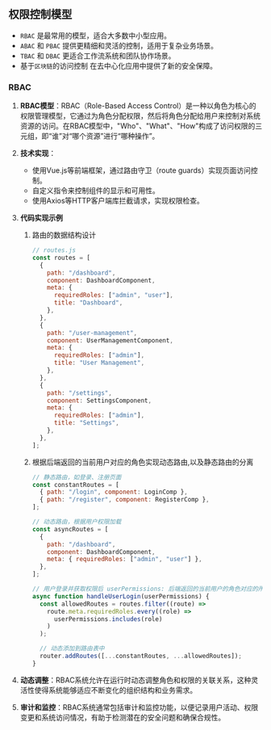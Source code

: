 ## 权限控制模型

- `RBAC` 是最常用的模型，适合大多数中小型应用。
- `ABAC` 和 `PBAC` 提供更精细和灵活的控制，适用于复杂业务场景。
- `TBAC` 和 `DBAC` 更适合工作流系统和团队协作场景。
- 基于`区块链`的访问控制 在去中心化应用中提供了新的安全保障。

### RBAC

1. **RBAC模型**：RBAC（Role-Based Access Control）是一种以角色为核心的权限管理模型，它通过为角色分配权限，然后将角色分配给用户来控制对系统资源的访问。在RBAC模型中，"Who"、"What"、"How"构成了访问权限的三元组，即“谁”对“哪个资源”进行“哪种操作”。

2. **技术实现**：

   - 使用Vue.js等前端框架，通过路由守卫（route guards）实现页面访问控制。
   - 自定义指令来控制组件的显示和可用性。
   - 使用Axios等HTTP客户端库拦截请求，实现权限检查。

3. **代码实现示例**

   1. 路由的数据结构设计

      ```js
      // routes.js
      const routes = [
        {
          path: "/dashboard",
          component: DashboardComponent,
          meta: {
            requiredRoles: ["admin", "user"],
            title: "Dashboard",
          },
        },
        {
          path: "/user-management",
          component: UserManagementComponent,
          meta: {
            requiredRoles: ["admin"],
            title: "User Management",
          },
        },
        {
          path: "/settings",
          component: SettingsComponent,
          meta: {
            requiredRoles: ["admin"],
            title: "Settings",
          },
        },
      ];
      ```

   2. 根据后端返回的当前用户对应的角色实现动态路由,以及静态路由的分离

      ```js
      // 静态路由，如登录、注册页面
      const constantRoutes = [
        { path: "/login", component: LoginComp },
        { path: "/register", component: RegisterComp },
      ];

      // 动态路由，根据用户权限加载
      const asyncRoutes = [
        {
          path: "/dashboard",
          component: DashboardComponent,
          meta: { requiredRoles: ["admin", "user"] },
        },
      ];

      // 用户登录并获取权限后 userPermissions: 后端返回的当前用户的角色对应的所有权限
      async function handleUserLogin(userPermissions) {
        const allowedRoutes = routes.filter((route) =>
          route.meta.requiredRoles.every((role) =>
            userPermissions.includes(role)
          )
        );

        // 动态添加到路由表中
        router.addRoutes([...constantRoutes, ...allowedRoutes]);
      }
      ```

4. **动态调整**：RBAC系统允许在运行时动态调整角色和权限的关联关系，这种灵活性使得系统能够适应不断变化的组织结构和业务需求。

5. **审计和监控**：RBAC系统通常包括审计和监控功能，以便记录用户活动、权限变更和系统访问情况，有助于检测潜在的安全问题和确保合规性。
